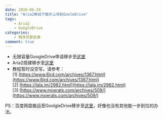 ```yaml
---
date: 2018-06-29
title: "Aria2离线下载并上传到GooleDrive"
tags:
    - Aria2
    - GoogleDrive
categories:
    - 程序员那些事
comment: true
---
```

		
* 无限容量GoogleDrive申请移步至[这里]() 	
* Aria2搭建移步至[这里](https://mikoto10032.github.io/post/%E7%A8%8B%E5%BA%8F%E5%91%98%E9%82%A3%E4%BA%9B%E4%BA%8B/vps%E5%9F%BA%E4%BA%8Elamp%E6%90%AD%E5%BB%BAaria2+ariang+nextcloud/) 
* 教程暂时没空写，请参考：		
[1] [https://www.6ird.com/archives/1367.html](https://www.6ird.com/archives/1367.html)	
[2] [https://lala.im/2982.html](https://lala.im/2982.html)		
[3] [https://www.moerats.com/archives/509/](https://www.moerats.com/archives/509/)		

PS：百度网盘搬运至GoolgleDrive移步至[这里](http://wonse.info/bd-yun-to-google-drive.html)，好像也没有其他能一步到位的办法。
